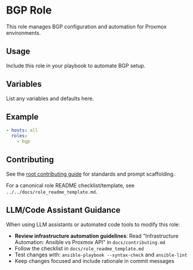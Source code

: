 # BGP Role

This role manages BGP configuration and automation for Proxmox environments.

## Usage
Include this role in your playbook to automate BGP setup.

## Variables
List any variables and defaults here.

## Example
```yaml
- hosts: all
  roles:
    - bgp
```

## Contributing
See the [root contributing guide](../../docs/contributing.md) for standards and prompt scaffolding.

For a canonical role README checklist/template, see `../../docs/role_readme_template.md`.

## LLM/Code Assistant Guidance

When using LLM assistants or automated code tools to modify this role:

- **Review infrastructure automation guidelines**: Read "Infrastructure Automation: Ansible vs Proxmox API" in `docs/contributing.md`
- Follow the checklist in `docs/role_readme_template.md`
- Test changes with: `ansible-playbook --syntax-check` and `ansible-lint`
- Keep changes focused and include rationale in commit messages

